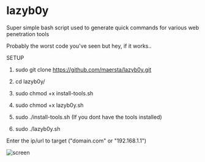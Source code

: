 # lazyb0y

Super simple bash script used to generate quick commands for various web penetration tools

Probably the worst code you've seen but hey, if it works.. 

SETUP

1. sudo git clone https://github.com/maersta/lazyb0y.git
2. cd lazyb0y/

3. sudo chmod +x install-tools.sh
4. sudo chmod +x lazyb0y.sh

5. sudo ./install-tools.sh (If you dont have the tools installed)
6. sudo ./lazyb0y.sh

Enter the ip/url to target ("domain.com" or "192.168.1.1")



![screen](https://user-images.githubusercontent.com/40675809/179372229-4919d976-f4a0-48ad-900b-bc08ba07398d.png)
